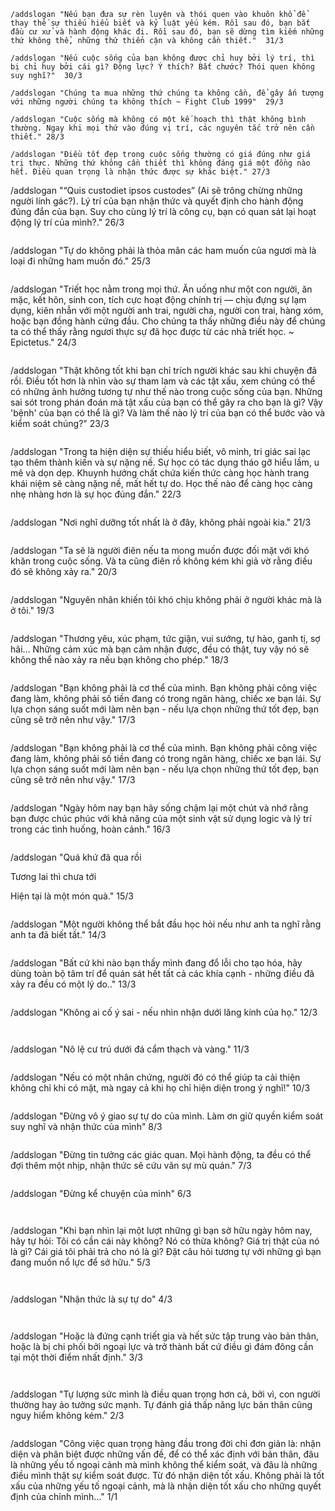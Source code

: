 ```
/addslogan "Nếu bạn đưa sự rèn luyện và thói quen vào khuôn khổ để thay thế sự thiếu hiểu biết và kỷ luật yếu kém. Rồi sau đó, bạn bắt đầu cư xử và hành động khác đi. Rồi sau đó, bạn sẽ dừng tìm kiếm những thứ không thể, những thứ thiển cận và không cần thiết."  31/3
```

```
/addslogan "Nếu cuộc sống của bạn không được chỉ huy bởi lý trí, thì bị chỉ huy bởi cái gì? Động lực? Ý thích? Bắt chước? Thói quen không suy nghĩ?"  30/3
```

```
/addslogan "Chúng ta mua những thứ chúng ta không cần, để gây ấn tượng với những người chúng ta không thích ~ Fight Club 1999"  29/3
```

```
/addslogan "Cuộc sống mà không có một kế hoạch thì thật không bình thường. Ngay khi mọi thứ vào đúng vị trí, các nguyên tắc trở nên cần thiết." 28/3
```

```
/addslogan "Điều tốt đẹp trong cuộc sống thường có giá đúng như giá trị thực. Những thứ không cần thiết thì không đáng giá một đồng nào hết. Điều quan trọng là nhận thức được sự khác biệt." 27/3
```

/addslogan "“Quis custodiet ipsos custodes” (Ai sẽ trông chừng những người lính gác?). Lý trí của bạn nhận thức và quyết định cho hành động đúng đắn của bạn. Suy cho cùng lý trí là công cụ, bạn có quan sát lại hoạt động lý trí của mình?." 26/3
```

```
/addslogan "Tự do không phải là thỏa mãn các ham muốn của ngươi mà là loại đi những ham muốn đó." 25/3
```

```
/addslogan "Triết học nằm trong mọi thứ. Ăn uống như một con người, ăn mặc, kết hôn, sinh con, tích cực hoạt động chính trị — chịu đựng sự lạm dụng, kiên nhẫn với một người anh trai, người cha, người con trai, hàng xóm, hoặc bạn đồng hành cứng đầu. Cho chúng ta thấy những điều này để chúng ta có thể thấy rằng ngươi thực sự đã học được từ các nhà triết học. ~ Epictetus." 24/3
```

```
/addslogan "Thật không tốt khi bạn chỉ trích người khác sau khi chuyện đã rồi. Điều tốt hơn là nhìn vào sự tham lam và các tật xấu, xem chúng có thể có những ảnh hưởng tương tự như thế nào trong cuộc sống của bạn. Những sai sót trong phán đoán mà tật xấu của bạn có thể gây ra cho bạn là gì? Vậy 'bệnh' của bạn có thể là gì? Và làm thế nào lý trí của bạn có thể bước vào và kiểm soát chúng?" 23/3
```

```
/addslogan "Trong ta hiện diện sự thiếu hiểu biết, vô minh, tri giác sai lạc tạo thêm thành kiến và sự nặng nề. Sự học có tác dụng tháo gỡ hiểu lầm, u mê và dọn dẹp. Khuynh hướng chất chứa kiến thức càng học hành trang khái niệm sẽ càng nặng nề, mất hết tự do. Học thế nào để càng học càng nhẹ nhàng hơn là sự học đúng đắn." 22/3
```

```
/addslogan "Nơi nghĩ dưỡng tốt nhất là ở đây, không phải ngoài kia." 21/3
```

```
/addslogan "Ta sẽ là người điên nếu ta mong muốn được đối mặt với khó khăn trong cuộc sống. Và ta cũng điên rồ không kém khi giả vờ rằng điều đó sẽ không xảy ra." 20/3
```

```
/addslogan "Nguyên nhân khiến tôi khó chịu không phải ở người khác mà là ở tôi." 19/3
```
```
/addslogan "Thương yêu, xúc phạm, tức giận, vui sướng, tự hào, ganh tị, sợ hãi... Những cảm xúc  mà bạn cảm nhận được, đều có thật, tuy vậy nó sẽ không thể nào xảy ra nếu bạn không cho phép." 18/3
```

```
/addslogan "Bạn không phải là cơ thể của mình. Bạn không phải công việc đang làm, không phải số tiền đang có trong ngân hàng, chiếc xe bạn lái. Sự lựa chọn sáng suốt mới làm nên bạn - nếu lựa chọn những thứ tốt đẹp, bạn cũng sẽ trở nên như vậy." 17/3
```

```
/addslogan "Bạn không phải là cơ thể của mình. Bạn không phải công việc đang làm, không phải số tiền đang có trong ngân hàng, chiếc xe bạn lái. Sự lựa chọn sáng suốt mới làm nên bạn - nếu lựa chọn những thứ tốt đẹp, bạn cũng sẽ trở nên như vậy." 17/3
```

```
/addslogan "Ngày hôm nay bạn hãy sống chậm lại một chút và nhớ rằng bạn được chúc phúc với khả năng của một sinh vật sử dụng logic và lý trí trong các tình huống, hoàn cảnh." 16/3
```

```
/addslogan "Quá khứ đã qua rồi

Tương lai thì chưa tới

Hiện tại là một món quà." 15/3
```

```
/addslogan "Một người không thể bắt đầu học hỏi nếu như anh ta nghĩ rằng anh ta đã biết tất." 14/3
```

```
/addslogan "Bất cứ khi nào bạn thấy mình đang đổ lỗi cho tạo hóa, hãy dùng toàn bộ tâm trí để quán sát hết tất cả các khía cạnh - những điều đã xảy ra đều có một lý do.." 13/3
```

```
/addslogan "Không ai cố ý sai - nếu nhìn nhận dưới lăng kính của họ." 12/3
```


```
/addslogan "Nô lệ cư trú dưới đá cẩm thạch và vàng." 11/3
```

```
/addslogan "Nếu có một nhân chứng, người đó có thể giúp ta cải thiện không chỉ khi có mặt, mà ngay cả khi họ chỉ hiện diện trong ý nghĩ!" 10/3
```

```
/addslogan "Đừng vô ý giao sự tự do của mình. Làm ơn giữ quyền kiểm soát suy nghĩ và nhận thức của mình" 8/3
```

```
/addslogan "Đừng tin tưởng các giác quan. Mọi hành động, ta đều có thể đợi thêm một nhịp, nhận thức sẽ cứu vãn sự mù quán." 7/3
```

```
/addslogan "Đừng kể chuyện của mình" 6/3
```


```
/addslogan "Khi bạn nhìn lại một lượt những gì bạn sở hữu ngày hôm nay, hãy tự hỏi: Tôi có cần cái này không? Nó có thừa không? Giá trị thật của nó là gì? Cái giá tôi phải trả cho nó là gì? Đặt câu hỏi tương tự với những gì bạn đang muốn nổ lực để sở hữu." 5/3
```


```
/addslogan "Nhận thức là sự tự do" 4/3
```


```
/addslogan "Hoặc là đứng cạnh triết gia và hết sức tập trung vào bản thân, hoặc là bị chi phối bởi ngoại lực và trở thành bất cứ điều gì đám đông cần tại một thời điểm nhất định." 3/3
```


```
/addslogan "Tự lượng sức mình là điều quan trọng hơn cả, bởi vì, con người thường hay ảo tưởng sức mạnh. Tự đánh giá thấp năng lực bản thân cũng nguy hiểm không kém." 2/3
```

```
/addslogan "Công việc quan trọng hàng đầu trong đời chỉ đơn giản là: nhận diện và phân biệt được những vấn đề, để có thể xác định với bản thân, đâu là những yếu tố ngoại cảnh mà mình không thể kiểm soát, và đâu là những điều mình thật sự kiểm soát được. Từ đó nhận diện tốt xấu. Không phải là tốt xấu của những yếu tố ngoại cảnh, mà là nhận diện tốt xấu cho những quyết định của chỉnh mình..." 1/1
```

